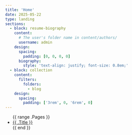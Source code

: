 ```yaml
---
title: 'Home'
date: 2025-05-22
type: landing
sections:
  - block: resume-biography
    content:
      # The user's folder name in content/authors/
      username: admin
    design:
      spacing:
        padding: [0, 0, 0, 0]
      biography:
        style: 'text-align: justify; font-size: 0.8em;'
  - block: collection
    content:
      filters:
        folders:
          - blog
    design:
      spacing:
        padding: ['3rem', 0, '6rem', 0]
---
```

<ul>
  {{ range .Pages }}
    <li><a href="{{ .RelPermalink }}">{{ .Title }}</a></li>
  {{ end }}
</ul>
